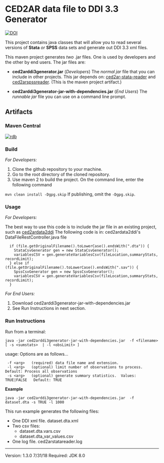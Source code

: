 # CED2AR data file to DDI 3.3 Generator

[![DOI](https://zenodo.org/badge/DOI/10.5281/zenodo.1186913.svg)](https://doi.org/10.5281/zenodo.1186913)

This project contains java classes that will allow you to read several versions of **Stata** *or* **SPSS** data sets and generate out DDI 3.3 xml files.

This maven project generates *two* .jar files.  One is used by developers and the other by end users.  The jar files are:
* **ced2arddi3generator.jar** (*Developers*) The *normal jar* file that you can include in other projects.  This jar depends on: [ced2ar-stata-reader](https://github.com/ncrncornell/ced2ar-stata-reader) and [ced2arspssreader](https://github.com/ncrncornell/ced2arspssreader).  (This is the maven project artifact.)  

* **ced2arddi3generator-jar-with-dependencies.jar** (*End Users*) The *runnable jar* file you can use on a command line prompt.

## Artifacts

### Maven Central
[![rdb](https://maven-badges.herokuapp.com/maven-central/edu.cornell.ncrn.ced2ar.ddigen/ced2arddigenerator/badge.svg)](https://maven-badges.herokuapp.com/maven-central/edu.cornell.ncrn.ced2ar.ddigen/ced2arddigenerator)

### Build

*For Developers:* 
1. Clone the github repository to your machine.
2. Go to the root directory of the cloned repository.
3. Use maven 2 to build the project. On the command line, enter the following command

```mvn clean install -Dgpg.skip```
If publishing, omit the `-Dgpg.skip`.

### Usage 
*For Developers:* 


The best way to use this code is to include the jar file in an existing project, such as [ced2ardata2ddi](https://github.com/ncrncornell/ced2ardata2ddi) 
The following code is in: ced2ardata2ddi's DataFileRestController.java file
```
  if (file.getOriginalFilename().toLowerCase().endsWith(".dta")) {
    StataCsvGenerator gen = new StataCsvGenerator();
    variablesCSV = gen.generateVariablesCsv(fileLocation,summaryStats, recordLimit);
  } else if (file.getOriginalFilename().toLowerCase().endsWith(".sav")) {
    SpssCsvGenerator gen = new SpssCsvGenerator();
    variablesCSV = gen.generateVariablesCsv(fileLocation,summaryStats, recordLimit);
  }
```

*For End Users:* 
1. Download ced2arddi3generator-jar-with-dependencies.jar
2. See Run Instructions in next section.


### Run Instructions
Run from a terminal:

`java -jar ced2arddi3generator-jar-with-dependencies.jar  -f <filename>  [ -s <sumstats>  | -l <obsLimit> ]`

usage: Options are as follows...
```
 -f <arg>   (required) data file name and extension.
 -l <arg>   (optional) limit number of observations to process.   Default: Process all observations
 -s <arg>   (optional) generate summary statistics.  Values: TRUE|FALSE   Default: TRUE
```

**Example**

`java -jar ced2arddi3generator-jar-with-dependencies.jar  -f dataset.dta -s TRUE -l 1000`


This run example generates the following files:
* One DDI xml file.  dataset.dta.xml
* Two csv files:
  * dataset.dta.vars.csv
  * dataset.dta_var_values.csv
* One log file.  ced2arstatareader.log

---
Version: 1.3.0 7/31/18 Required: JDK 8.0
